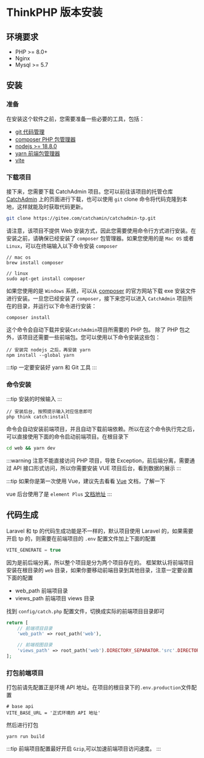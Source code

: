 # ThinkPHP 版本安装

## 环境要求

- PHP >= 8.0+
- Nginx
- Mysql >= 5.7

## 安装

### 准备

在安装这个软件之前，您需要准备一些必要的工具，包括：

- [git 代码管理](https://git-scm.com/downloads)
- [composer PHP 包管理器](https://getcomposer.org/download/)
- [nodejs >= 18.8.0](https://nodejs.org/zh-cn/)
- [yarn 前端包管理器](https://yarn.bootcss.com/)
- [vite](https://cn.vitejs.dev/)

### 下载项目

接下来，您需要下载 CatchAdmin 项目。您可以前往该项目的托管仓库 [CatchAdmin](https://gitee.com/catchamin/catchadmin-tp) 上的页面进行下载，也可以使用 `git` clone 命令将代码克隆到本地，这样就能及时获取代码更新。

```sh
git clone https://gitee.com/catchamin/catchadmin-tp.git
```

请注意，该项目不提供 Web 安装方式，因此您需要使用命令行方式进行安装。在安装之前，请确保已经安装了 `composer` 包管理器。如果您使用的是 `Mac OS` 或者 `Linux`，可以在终端输入以下命令安装 `composer`

```shell
// mac os
brew install composer

// linux
sudo apt-get install composer
```

如果您使用的是 `Windows` 系统，可以从 [composer](https://docs.phpcomposer.com/) 的官方网站下载 exe 安装文件进行安装。一旦您已经安装了 `composer`，接下来您可以进入 `CatchAdmin` 项目所在的目录，并运行以下命令进行安装：

```shell
composer install
```

这个命令会自动下载并安装`CatchAdmin`项目所需要的 PHP 包。
除了 PHP 包之外，该项目还需要一些前端包。您可以使用以下命令安装这些包：

```shell
// 安装完 nodejs 之后，再安装 yarn
npm install --global yarn
```

:::tip
一定要安装好 yarn 和 Git 工具
:::

### 命令安装

:::tip
安装的时候输入
:::

```shell
// 安装后台, 按照提示输入对应信息即可
php think catch:install
```

命令会自动安装前端项目，并且自动下载前端依赖。所以在这个命令执行完之后，可以直接使用下面的命令启动前端项目。在根目录下

```sh
cd web && yarn dev
```

:::warning
注意不能直接访问 PHP 项目，导致 Exception，前后端分离，需要通过 API 接口形式访问，所以你需要安装 VUE 项目后台，看到数据的展示
:::

:::tip
如果你是第一次使用 Vue，建议先去看看 [Vue](https://cn.vuejs.org/) 文档，了解一下

vue 后台使用了是 `element Plus` [文档地址](https://element-plus.org)
:::

## 代码生成

Laravel 和 tp 的代码生成功能是不一样的，默认项目使用 Laravel 的，如果需要开启 tp 的，则需要在前端项目的 `.env` 配置文件加上下面的配置

```javascript
VITE_GENERATE = true
```

因为是前后端分离，所以整个项目是分为两个项目存在的。
框架默认将前端项目安装在根目录的 `web` 目录，如果你要移动前端目录到其他目录，注意一定要设置下面的配置

- web_path 前端项目录
- views_path 前端项目 views 目录

找到 `config/catch.php` 配置文件，切换成实际的前端项目目录即可

```php
return [
    // 前端项目目录
    'web_path' => root_path('web'),

    // 前端视图目录
    'views_path' => root_path('web').DIRECTORY_SEPARATOR.'src'.DIRECTORY_SEPARATOR.'views'.DIRECTORY_SEPARATOR,
];
```

### 打包前端项目

打包前请先配置正是环境 API 地址。在项目的根目录下的`.env.production`文件配置

```
# base api
VITE_BASE_URL = '正式环境的 API 地址'
```

然后进行打包

```
yarn run build
```

:::tip
前端项目配置最好开启 `Gzip`,可以加速前端项目访问速度。
:::
